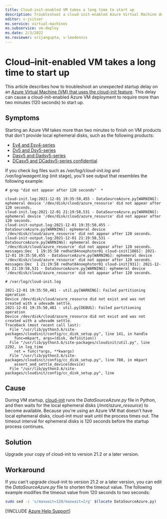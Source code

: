 ```yaml
---
title: Cloud-init-enabled VM takes a long time to start up
description: Troubleshoot a cloud-init-enabled Azure Virtual Machine deployment that takes more than 120 seconds to start up.
editor: v-jsitser
ms.service: virtual-machines
ms.subservice: vm-deploy
ms.date: 2/3/2022
ms.reviewer: srijangupta, v-leedennis
---
```

# Cloud–init-enabled VM takes a long time to start up

This article describes how to troubleshoot an unexpected startup delay on an [Azure Virtual Machine (VM) that uses the cloud-init feature](/azure/virtual-machines/linux/using-cloud-init). This delay can cause a cloud-init-enabled Azure VM deployment to require more than two minutes (120 seconds) to start up.

## Symptoms

Starting an Azure VM takes more than two minutes to finish on VM products that don't provide local ephemeral disks, such as the following products:

- [Ev4 and Esv4-series](/azure/virtual-machines/ev4-esv4-series)
- [Dv5 and Dsv5-series](/azure/virtual-machines/dv5-dsv5-series)
- [Dasv5 and Dadsv5-series](/azure/virtual-machines/dasv5-dadsv5-series)
- [DCasv5 and DCadsv5-series confidential](/azure/virtual-machines/dcasv5-dcadsv5-series)

If you check log files such as */var/log/cloud-init.log* and */var/log/waagent.log* (init stage), you'll see output that resembles the following example:

```output
# grep "did not appear after 120 seconds"  *

cloud-init.log:2021-12-01 19:35:50,455 - DataSourceAzure.py[WARNING]: ephemeral device '/dev/disk/cloud/azure_resource' did not appear after 120 seconds.
cloud-init.log:2021-12-01 21:19:58,531 - DataSourceAzure.py[WARNING]: ephemeral device '/dev/disk/cloud/azure_resource' did not appear after 120 seconds.
cloud-init-output.log:2021-12-01 19:35:50,455 - DataSourceAzure.py[WARNING]: ephemeral device '/dev/disk/cloud/azure_resource' did not appear after 120 seconds.
cloud-init-output.log:2021-12-01 21:19:58,531 - DataSourceAzure.py[WARNING]: ephemeral device '/dev/disk/cloud/azure_resource' did not appear after 120 seconds.
messages:Dec  1 19:35:50 redhat84noephstor01 cloud-init[1065]: 2021-12-01 19:35:50,455 - DataSourceAzure.py[WARNING]: ephemeral device '/dev/disk/cloud/azure_resource' did not appear after 120 seconds.
messages:Dec  1 21:19:58 redhat84noephstor01 cloud-init[931]: 2021-12-01 21:19:58,531 - DataSourceAzure.py[WARNING]: ephemeral device '/dev/disk/cloud/azure_resource' did not appear after 120 seconds.
```

```output
# /var/log/cloud-init.log

2021-12-01 19:35:50,481 - util.py[WARNING]: Failed partitioning operation
Device /dev/disk/cloud/azure_resource did not exist and was not created with a udevadm settle.
2021-12-01 19:35:50,481 - util.py[DEBUG]: Failed partitioning operation
Device /dev/disk/cloud/azure_resource did not exist and was not created with a udevadm settle.
Traceback (most recent call last):
  File "/usr/lib/python3.6/site-packages/cloudinit/config/cc_disk_setup.py", line 141, in handle
    func=mkpart, args=(disk, definition))
  File "/usr/lib/python3.6/site-packages/cloudinit/util.py", line 2292, in log_time
    ret = func(*args, **kwargs)
  File "/usr/lib/python3.6/site-packages/cloudinit/config/cc_disk_setup.py", line 780, in mkpart
    assert_and_settle_device(device)
  File "/usr/lib/python3.6/site-packages/cloudinit/config/cc_disk_setup.py", line 
```

## Cause

During VM startup, [cloud-init](https://cloudinit.readthedocs.io) runs the *DataSourceAzure.py* file in Python, and then waits for the local ephemeral disks (*/mnt/azure_resource*) to become available. Because you're using an Azure VM that doesn't have local ephemeral disks, cloud-init must wait until the process times out. The timeout interval for ephemeral disks is 120 seconds before the startup process continues.

## Solution

Upgrade your copy of cloud-init to version 21.2 or a later version.

## Workaround

If you can't upgrade cloud-init to version 21.2 or a later version, you can edit the *DataSourceAzure.py* file to shorten the timeout value. The following example modifies the timeout value from 120 seconds to two seconds:

  ```bash
  sudo sed -i 's/maxwait=120/maxwait=2/g' $(locate DataSourceAzure.py)
  ```

[!INCLUDE [Azure Help Support](../../includes/azure-help-support.md)]
